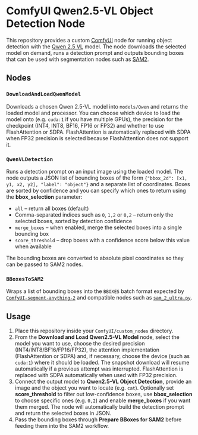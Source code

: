 # ComfyUI Qwen2.5-VL Object Detection Node

This repository provides a custom [ComfyUI](https://github.com/comfyanonymous/ComfyUI) node for running object detection with the [Qwen 2.5 VL](https://github.com/QwenLM/Qwen2.5-VL) model. The node downloads the selected model on demand, runs a detection prompt and outputs bounding boxes that can be used with segmentation nodes such as [SAM2](https://github.com/kijai/ComfyUI-segment-anything-2).

## Nodes

### `DownloadAndLoadQwenModel`
Downloads a chosen Qwen 2.5-VL model into `models/Qwen` and returns the loaded model and processor. You can choose which device to load the model onto (e.g. `cuda:1` if you have multiple GPUs), the precision for the checkpoint (INT4, INT8, BF16, FP16 or FP32) and whether to use FlashAttention or SDPA. FlashAttention is automatically replaced with SDPA when FP32 precision is selected because FlashAttention does not support it.


### `QwenVLDetection`
Runs a detection prompt on an input image using the loaded model. The node outputs a JSON list of bounding boxes of the form `{"bbox_2d": [x1, y1, x2, y2], "label": "object"}` and a separate list of coordinates. Boxes are sorted by confidence and you can specify which ones to return using the **bbox_selection** parameter:

- `all` – return all boxes (default)
- Comma-separated indices such as `0`, `1,2` or `0,2` – return only the selected boxes, sorted by detection confidence
- `merge_boxes` – when enabled, merge the selected boxes into a single bounding box
- `score_threshold` – drop boxes with a confidence score below this value when available


The bounding boxes are converted to absolute pixel coordinates so they can be passed to SAM2 nodes.

### `BBoxesToSAM2`
Wraps a list of bounding boxes into the `BBOXES` batch format expected by
[`ComfyUI-segment-anything-2`](https://github.com/kijai/ComfyUI-segment-anything-2)
and compatible nodes such as
[`sam_2_ultra.py`](https://github.com/chflame163/ComfyUI_LayerStyle_Advance/blob/main/py/sam_2_ultra.py).

## Usage
1. Place this repository inside your `ComfyUI/custom_nodes` directory.
2. From the **Download and Load Qwen2.5-VL Model** node, select the model you want to use, choose the desired precision (INT4/INT8/BF16/FP16/FP32), the attention implementation (FlashAttention or SDPA) and, if necessary, choose the device (such as `cuda:1`) where it should be loaded. The snapshot download will resume automatically if a previous attempt was interrupted. FlashAttention is replaced with SDPA automatically when used with FP32 precision.
3. Connect the output model to **Qwen2.5-VL Object Detection**, provide an image and the object you want to locate (e.g. `cat`). Optionally set **score_threshold** to filter out low-confidence boxes, use **bbox_selection** to choose specific ones (e.g. `0,2`) and enable **merge_boxes** if you want them merged. The node will automatically build the detection prompt and return the selected boxes in JSON.
4. Pass the bounding boxes through **Prepare BBoxes for SAM2** before feeding them into the SAM2 workflow.